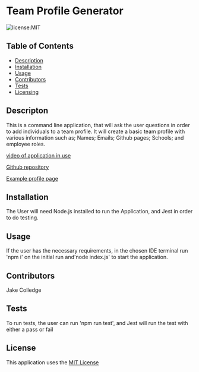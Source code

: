 # Team Profile Generator

![license:MIT](https://img.shields.io/badge/License-MIT-informational)

## Table of Contents

- [Description](##Description)
- [Installation](##Installation)
- [Usage](##Usage)
- [Contributors](##Contributors)
- [Tests](##Tests)
- [Licensing](##License)

## Descripton
This is a command line application, that will ask the user questions in order to add individuals to a team profile. It will create a basic team profile with various information such as; Names; Emails; Github pages; Schools; and employee roles.

[video of application in use](https://drive.google.com/file/d/157MKM1EM3ELO-OcDW_zLdQaaAoxANKMh/view)

[Github repository](https://github.com/jakecolledge97/team-profile-creator)

[Example profile page](https://jakecolledge97.github.io/team-profile-creator/)

## Installation
The User will need Node.js installed to run the Application, and Jest in order to do testing.

## Usage
If the user has the necessary requirements, in the chosen IDE terminal run 'npm i' on the initial run and'node index.js' to start the application.

## Contributors 
Jake Colledge


## Tests
To run tests, the user can run 'npm run test', and Jest will run the test with either a pass or fail

## License
This application uses the [MIT License](https://opensource.org/licenses/MIT)
